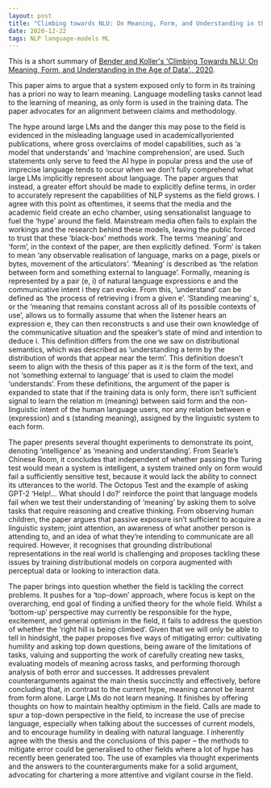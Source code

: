 ```yaml
---
layout: post
title: "Climbing towards NLU: On Meaning, Form, and Understanding in the Age of Data"
date: 2020-12-22
tags: NLP language-models ML
---
```


This is a short summary of [Bender and Koller's 'Climbing Towards NLU: On Meaning, Form, and
Understanding in the Age of Data'., 2020](https://www.aclweb.org/anthology/2020.acl-main.463/).

This paper aims to argue that a system exposed only to form in its training has a priori no way to learn meaning. Language modelling
tasks cannot lead to the learning of meaning, as only form is used in the training data. The paper advocates for an alignment
between claims and methodology.

The hype around large LMs and the danger this may pose to the field is evidenced in the misleading language used in academicallyoriented publications, where gross overclaims of model capabilities, such as ‘a model that understands’ and ‘machine
comprehension’, are used. Such statements only serve to feed the AI hype in popular press and the use of imprecise language tends
to occur when we don’t fully comprehend what large LMs implicitly represent about language. The paper argues that instead, a
greater effort should be made to explicitly define terms, in order to accurately represent the capabilities of NLP systems as the field
grows. I agree with this point as oftentimes, it seems that the media and the academic field create an echo chamber, using
sensationalist language to fuel the ‘hype’ around the field. Mainstream media often fails to explain the workings and the research
behind these models, leaving the public forced to trust that these ‘black-box’ methods work.
The terms ‘meaning’ and ‘form’, in the context of the paper, are then explicitly defined. ‘Form’ is taken to mean ‘any observable
realisation of language, marks on a page, pixels or bytes, movement of the articulators’. ‘Meaning’ is described as ‘the relation
between form and something external to language’. Formally, meaning is represented by a pair (e, i) of natural language expressions
e and the communicative intent i they can evoke. From this, ‘understand’ can be defined as ‘the process of retrieving i from a given
e’. ‘Standing meaning’ s, or the ‘meaning that remains constant across all of its possible contexts of use’, allows us to formally
assume that when the listener hears an expression e, they can then reconstructs s and use their own knowledge of the
communicative situation and the speaker’s state of mind and intention to deduce i. This definition differs from the one we saw on
distributional semantics, which was described as ‘understanding a term by the distribution of words that appear near the term’. This
definition doesn’t seem to align with the thesis of this paper as it is the form of the text, and not ‘something external to language’
that is used to claim the model ‘understands’. From these definitions, the argument of the paper is expanded to state that if the
training data is only form, there isn’t sufficient signal to learn the relation m (meaning) between said form and the non-linguistic
intent of the human language users, nor any relation between e (expression) and s (standing meaning), assigned by the linguistic
system to each form.

The paper presents several thought experiments to demonstrate its point, denoting ‘intelligence’ as ‘meaning and understanding’.
From Searle’s Chinese Room, it concludes that independent of whether passing the Turing test would mean a system is intelligent, a
system trained only on form would fail a sufficiently sensitive test, because it would lack the ability to connect its utterances to the
world. The Octopus Test and the example of asking GPT-2 ‘Help!... What should I do?’ reinforce the point that language models fail
when we test their understanding of ‘meaning’ by asking them to solve tasks that require reasoning and creative thinking.
From observing human children, the paper argues that passive exposure isn’t sufficient to acquire a linguistic system; joint attention,
an awareness of what another person is attending to, and an idea of what they’re intending to communicate are all required.
However, it recognises that grounding distributional representations in the real world is challenging and proposes tackling these
issues by training distributional models on corpora augmented with perceptual data or looking to interaction data.

The paper brings into question whether the field is tackling the correct problems. It pushes for a ‘top-down’ approach, where focus
is kept on the overarching, end goal of finding a unified theory for the whole field. Whilst a ‘bottom-up’ perspective may currently
be responsible for the hype, excitement, and general optimism in the field, it fails to address the question of whether the ‘right hill is
being climbed’. Given that we will only be able to tell in hindsight, the paper proposes five ways of mitigating error: cultivating
humility and asking top down questions, being aware of the limitations of tasks, valuing and supporting the work of carefully
creating new tasks, evaluating models of meaning across tasks, and performing thorough analysis of both error and successes. It
addresses prevalent counterarguments against the main thesis succinctly and effectively, before concluding that, in contrast to the
current hype, meaning cannot be learnt from form alone. Large LMs do not learn meaning. It finishes by offering thoughts on how to
maintain healthy optimism in the field. Calls are made to spur a top-down perspective in the field, to increase the use of precise
language, especially when talking about the successes of current models, and to encourage humility in dealing with natural
language. I inherently agree with the thesis and the conclusions of this paper – the methods to mitigate error could be generalised
to other fields where a lot of hype has recently been generated too. The use of examples via thought experiments and the answers
to the counterarguments make for a solid argument, advocating for chartering a more attentive and vigilant course in the field.
